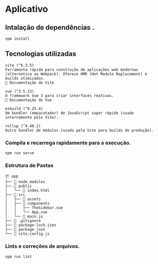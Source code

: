 # Aplicativo

## Intalação de dependências .
```
npm install
```
## Tecnologias utilizadas
```
vite (^6.3.5)
Ferramenta rápida para construção de aplicações web modernas (alternativa ao Webpack). Oferece HMR (Hot Module Replacement) e builds otimizados.
🔗 Documentação do Vite

vue (^3.5.13)
O framework Vue 3 para criar interfaces reativas.
🔗 Documentação do Vue

esbuild (^0.25.4)
Um bundler (empacotador) de JavaScript super rápido (usado internamente pelo Vite).

rollup (^4.40.2)
Outro bundler de módulos (usado pelo Vite para builds de produção).
```

### Compila e recarrega rapidamente para a execução.
```
npm run serve
```
### Estrutura de Pastas
```
📦 app
├── 📂 node_modules  
├── 📂 public 
│   └── 📄 index.html  
├── 📂 src  
│   ├── 📂 assets   
│   ├── 📂 components  
│   │   ├── TheSidebar.vue  
│   │   └── App.vue  
│   └── 📄 main.js  
├── 📄 .gitignore  
├── 📄 package-lock.json  
├── 📄 package.json  
└── 📄 vite.config.js  
```
### Lints e correções de arquivos.
```
npm run lint
```


